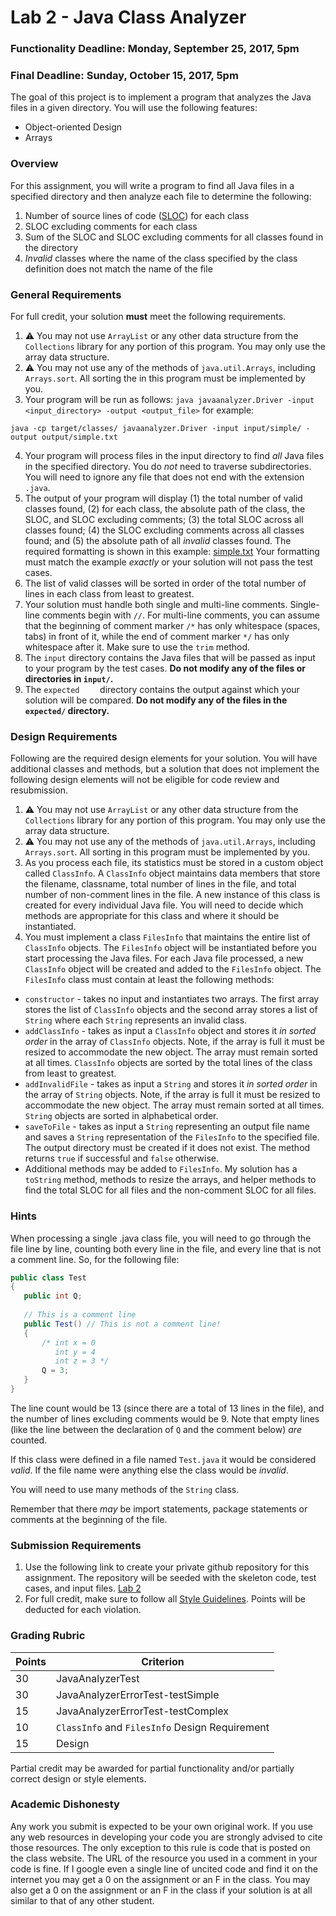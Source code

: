 Lab 2 - Java Class Analyzer
==============================

### Functionality Deadline: Monday, September 25, 2017, 5pm
### Final Deadline: Sunday, October 15, 2017, 5pm

The goal of this project is to implement a program that analyzes the Java files in a given directory. You will use the following features:

- Object-oriented Design
- Arrays

### Overview

For this assignment, you will write a program to find all Java files in a specified directory and then analyze each file to determine the following: 

1. Number of source lines of code ([SLOC](https://en.wikipedia.org/wiki/Source_lines_of_code)) for each class
2. SLOC excluding comments for each class
3. Sum of the SLOC and SLOC excluding comments for all classes found in the directory
4. *Invalid* classes where the name of the class specified by the class definition does not match the name of the file

### General Requirements

For full credit, your solution **must** meet the following requirements.

1. :warning: You may not use `ArrayList` or any other data structure from the `Collections` library for any portion of this program. You may only use the array data structure.
2. :warning: You may not use any of the methods of `java.util.Arrays`, including `Arrays.sort`. All sorting the in this program must be implemented by you.
3. Your program will be run as follows: `java javaanalyzer.Driver -input <input_directory> -output <output_file>` for example:
```
java -cp target/classes/ javaanalyzer.Driver -input input/simple/ -output output/simple.txt
```
4. Your program will process files in the input directory to find *all* Java files in the specified directory. You do *not* need to traverse subdirectories. You will need to ignore any file that does not end with the extension `.java`.
5. The output of your program will display (1) the total number of valid classes found, (2) for each class, the absolute path of the class, the SLOC, and SLOC excluding comments; (3) the total SLOC across all classes found; (4) the SLOC excluding comments across all classes found; and (5) the absolute path of all *invalid* classes found. The required formatting is shown in this example: [simple.txt](expected/simple.txt) Your formatting must match the example *exactly* or your solution will not pass the test cases.
6. The list of valid classes will be sorted in order of the total number of lines in each class from least to greatest. 
7. Your solution must handle both single and multi-line comments. Single-line comments begin with `//`. For multi-line comments, you can assume that the beginning of comment marker `/*` has only whitespace (spaces, tabs) in front of it, while the end of comment marker `*/` has only whitespace after it. Make sure to use the `trim` method.
8. The `input` directory contains the Java files that will be passed as input to your program by the test cases. **Do not modify any of the files or directories in `input/`.**
9. The `expected	` directory contains the output against which your solution will be compared. **Do not modify any of the files in the `expected/` directory.**

### Design Requirements

Following are the required design elements for your solution. You will have additional classes and methods, but a solution that does not implement the following design elements will not be eligible for code review and resubmission.

1. :warning: You may not use `ArrayList` or any other data structure from the `Collections` library for any portion of this program. You may only use the array data structure.
2. :warning: You may not use any of the methods of `java.util.Arrays`, including `Arrays.sort`. All sorting in this program must be implemented by you.
3. As you process each file, its statistics must be stored in a custom object called `ClassInfo`. A `ClassInfo` object maintains data members that store the filename, classname, total number of lines in the file, and total number of non-comment lines in the file. A new instance of this class is created for every individual Java file. You will need to decide which methods are appropriate for this class and where it should be instantiated.
4. You must implement a class `FilesInfo` that maintains the entire list of `ClassInfo` objects. The `FilesInfo` object will be instantiated before you start processing the Java files. For each Java file processed, a new `ClassInfo` object will be created and added to the `FilesInfo` object. The `FilesInfo` class must contain at least the following methods:
  - `constructor` - takes no input and instantiates two arrays. The first array stores the list of `ClassInfo` objects and the second array stores a list of `String` where each `String` represents an invalid class.
  - `addClassInfo` - takes as input a `ClassInfo` object and stores it *in sorted order* in the array of `ClassInfo` objects. Note, if the array is full it must be resized to accommodate the new object. The array must remain sorted at all times. `ClassInfo` objects are sorted by the total lines of the class from least to greatest.
  - `addInvalidFile` - takes as input a `String` and stores it *in sorted order* in the array of `String` objects. Note, if the array is full it must be resized to accommodate the new object. The array must remain sorted at all times. `String` objects are sorted in alphabetical order.
  - `saveToFile` - takes as input a `String` representing an output file name and saves a `String` representation of the `FilesInfo` to the specified file. The output directory must be created if it does not exist. The method returns `true` if successful and `false` otherwise.
  - Additional methods may be added to `FilesInfo`. My solution has a `toString` method, methods to resize the arrays, and helper methods to find the total SLOC for all files and the non-comment SLOC for all files.


### Hints

When processing a single .java class file, you will need to go through the file line by line, counting both every line in the file, and every line that is not a comment line.  So, for the following file:

```java
public class Test
{
   public int Q;
   
   // This is a comment line
   public Test() // This is not a comment line!
   {
       /* int x = 0
          int y = 4
          int z = 3 */
       Q = 3;
   }
} 
```
The line count would be 13 (since there are a total of 13 lines in the file), and the number of lines excluding comments would be 9. Note that empty lines (like the line between the declaration of `Q` and the comment below) *are* counted.

If this class were defined in a file named `Test.java` it would be considered *valid*. If the file name were anything else the class would be *invalid*.

You will need to use many methods of the `String` class.

Remember that there *may* be import statements, package statements or comments at the beginning of the file.

### Submission Requirements

1. Use the following link to create your private github repository for this assignment. The repository will be seeded with the skeleton code, test cases, and input files. [Lab 2](https://classroom.github.com/a/WFeKL10o)
2. For full credit, make sure to follow all [Style Guidelines](https://github.com/CS514-F17/notes/blob/master/Admin/style.md). Points will be deducted for each violation.


### Grading Rubric

| Points | Criterion |
| ------ | -------- |  
| 30 | JavaAnalyzerTest |
| 30 | JavaAnalyzerErrorTest-testSimple | 
| 15 | JavaAnalyzerErrorTest-testComplex | 
| 10 | `ClassInfo` and `FilesInfo` Design Requirement | 
| 15 | Design |

Partial credit may be awarded for partial functionality and/or partially correct design or style elements.

### Academic Dishonesty

Any work you submit is expected to be your own original work. If you use any web resources in developing your code you are strongly advised to cite those resources. The only exception to this rule is code that is posted on the class website. The URL of the resource you used in a comment in your code is fine. If I google even a single line of uncited code and find it on the internet you may get a 0 on the assignment or an F in the class. You may also get a 0 on the assignment or an F in the class if your solution is at all similar to that of any other student.
